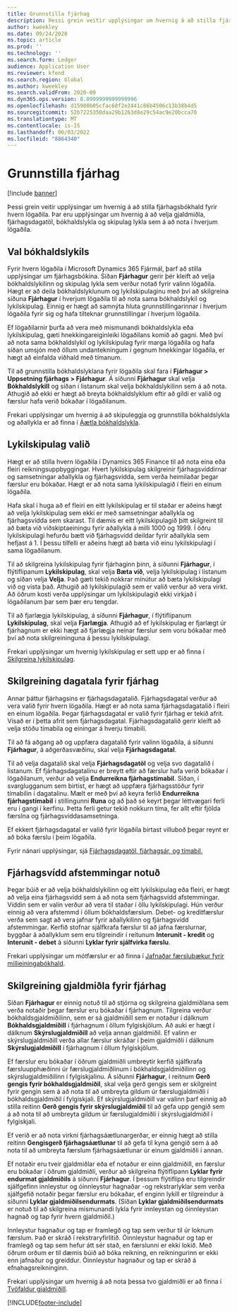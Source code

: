 ```yaml
---
title: Grunnstilla fjárhag
description: Þessi grein veitir upplýsingar um hvernig á að stilla fjárhagsbókhald fyrir hvern lögaðila. Þar eru upplýsingar um hvernig á að velja gjaldmiðla, fjárhagsdagatöl, bókhaldslykla og skipulag lykla sem á að nota í hverjum lögaðila.
author: kweekley
ms.date: 09/24/2020
ms.topic: article
ms.prod: ''
ms.technology: ''
ms.search.form: Ledger
audience: Application User
ms.reviewer: kfend
ms.search.region: Global
ms.author: kweekley
ms.search.validFrom: 2020-09
ms.dyn365.ops.version: 8.0999999999999996
ms.openlocfilehash: d15980b05cfac68f2e2441c86b4506c13b38b4d5
ms.sourcegitcommit: 52b7225350daa29b1263d8e29c54ac9e20bcca70
ms.translationtype: MT
ms.contentlocale: is-IS
ms.lasthandoff: 06/03/2022
ms.locfileid: "8864340"
---
```

# <a name="configure-ledgers"></a>Grunnstilla fjárhag

[!include [banner](../includes/banner.md)]

Þessi grein veitir upplýsingar um hvernig á að stilla fjárhagsbókhald fyrir hvern lögaðila. Þar eru upplýsingar um hvernig á að velja gjaldmiðla, fjárhagsdagatöl, bókhaldslykla og skipulag lykla sem á að nota í hverjum lögaðila.

## <a name="selecting-the-chart-of-accounts"></a>Val bókhaldslykils

Fyrir hvern lögaðila í Microsoft Dynamics 365 Fjármál, þarf að stilla upplýsingar um fjárhagsbókina. Síðan **Fjárhagur** gerir þér kleift að velja bókhaldslykilinn og skipulag lykla sem verður notað fyrir valinn lögaðila. Hægt er að deila bókhaldslyklunum og lykilskipulaginu með því að skilgreina síðuna **Fjárhagur** í hverjum lögaðila til að nota sama bókhaldslykil og lykilskipulag. Einnig er hægt að samnýta hluta grunnstillingarinnar í hverjum lögaðila fyrir sig og hafa tilteknar grunnstillingar í hverjum lögaðila.

Ef lögaðilarnir þurfa að vera með mismunandi bókhaldslykla eða lykilskipulag, gæti hnekkingareiginleiki lögaðilans komið að gagni. Með því að nota sama bókhaldslykil og lykilskipulag fyrir marga lögaðila og hafa síðan umsjón með öllum undantekningum í gegnum hnekkingar lögaðila, er hægt að einfalda viðhald með tímanum.

Til að grunnstilla bókhaldslyklana fyrir lögaðila skal fara í **Fjárhagur \> Uppsetning fjárhags \> Fjárhagur**. Á síðunni **Fjárhagur** skal velja **Bókhaldslykill** og síðan í listanum skal velja bókhaldslykilinn sem á að nota. Athugið að ekki er hægt að breyta bókhaldslyklum eftir að gildi er valið og færslur hafa verið bókaðar í lögaðilanum.

Frekari upplýsingar um hvernig á að skipuleggja og grunnstilla bókhaldslykla og aðallykla er að finna í [Áætla bókhaldslykla](plan-chart-of-accounts.md).

## <a name="selecting-account-structures"></a>Lykilskipulag valið

Hægt er að stilla hvern lögaðila í Dynamics 365 Finance til að nota eina eða fleiri reikningsuppbyggingar. Hvert lykilskipulag skilgreinir fjárhagsvíddirnar og samsetningar aðallykla og fjárhagsvídda, sem verða heimilaðar þegar færslur eru bókaðar. Hægt er að nota sama lykilskipulagið í fleiri en einum lögaðila.

Hafa skal í huga að ef fleiri en eitt lykilskipulag er til staðar er aðeins hægt að velja lykilskipulag sem ekki er með samsetningar aðallykla og fjárhagsvídda sem skarast. Til dæmis er eitt lykilskipulagið þitt skilgreint til að bæta við viðskiptaeiningu fyrir aðallykla á milli 1000 og 1999. Í öðru lykilskipulagi hefurðu bætt við fjárhagsvídd deildar fyrir aðallykla sem hefjast á 1. Í þessu tilfelli er aðeins hægt að bæta við einu lykilskipulagi í sama lögaðilanum.

Til að skilgreina lykilskipulag fyrir fjárhaginn þinn, á síðunni **Fjárhagur**, í flýtiflipanum **Lykilskipulag**, skal velja **Bæta við**, velja lykilskipulag í listanum og síðan velja **Velja**. Það gæti tekið nokkrar mínútur að bæta lykilskipulagi við og vista það. Athugið að lykilskipulagið sem er valið verður að vera virkt. Að öðrum kosti verða upplýsingar um lykilskipulagið ekki virkjað í lögaðilanum þar sem þær eru tengdar.

Til að fjarlægja lykilskipulag, á síðunni **Fjárhagur**, í flýtiflipanum **Lykilskipulag**, skal velja **Fjarlægja**. Athugið að ef lykilskipulag er fjarlægt úr fjárhagnum er ekki hægt að fjarlægja neinar færslur sem voru bókaðar með því að nota skilgreininguna á þessu lykilskipulagi.

Frekari upplýsingar um hvernig lykilskipulag er sett upp er að finna í [Skilgreina lykilskipulag](configure-account-structures.md).

## <a name="configuring-calendars-for-the-ledger"></a>Skilgreining dagatala fyrir fjárhag

Annar þáttur fjárhagsins er fjárhagsdagatalið. Fjárhagsdagatal verður að vera valið fyrir hvern lögaðila. Hægt er að nota sama fjárhagsdagatalið í fleiri en einum lögaðila. Þegar fjárhagsdagatal er valið fyrir fjárhag er tekið afrit. Vísað er í þetta afrit sem fjárhagsdagatal. Fjárhagsdagatalið gerir kleift að velja stöðu tímabila og einingar á hverju tímabili.

Til að fá aðgang að og uppfæra dagatalið fyrir valinn lögaðila, á síðunni **Fjárhagur**, á aðgerðasvæðinu, skal velja **Fjárhagsdagatal**.

Til að velja dagatalið skal velja **Fjárhagsdagatöl** og velja svo dagatalið í listanum. Ef fjárhagsdagatalinu er breytt eftir að færslur hafa verið bókaðar í lögaðilanum, verður að velja **Endurreikna fjárhagstímabil**. Síðan, í svarglugganum sem birtist, er hægt að uppfæra fjárhagsstöður fyrir tímabilin í dagatalinu. Mælt er með því að keyra ferlið **Endurreikna fjárhagstímabil** í stillingunni **Runa** og að það sé keyrt þegar léttvægari ferli eru í gangi í kerfinu. Þetta ferli getur tekið nokkurn tíma, fer allt eftir fjölda færslna og fjárhagsvíddasamsetninga.

Ef ekkert fjárhagsdagatal er valið fyrir lögaðila birtast villuboð þegar reynt er að bóka færslu í þeim lögaðila.

Fyrir nánari upplýsingar, sjá [Fjárhagsdagatöl, fjárhagsár, og tímabil.](../budgeting/fiscal-calendars-fiscal-years-periods.md)

## <a name="using-a-balancing-financial-dimension"></a>Fjárhagsvídd afstemmingar notuð

Þegar búið er að velja bókhaldslykilinn og eitt lykilskipulag eða fleiri, er hægt að velja eina fjárhagsvídd sem á að nota sem fjárhagsvídd afstemmingar. Víddin sem er valin verður að vera til staðar í öllu lykilskipulagi. Hún verður einnig að vera afstemmd í öllum bókhaldsfærslum. Debet- og kreditfærslur verða sem sagt að vera jafnar fyrir aðallykilinn og fjárhagsvídd afstemmingar. Kerfið stofnar sjálfkrafa færslur til að jafna færslurnar, byggðar á aðallyklum sem eru tilgreindir í reitunum **Interunit - kredit** og **Interunit - debet** á síðunni **Lyklar fyrir sjálfvirka færslu**.

Frekari upplýsingar um mótfærslur er að finna í [Jafnaðar færslubækur fyrir millieiningabókhald](example-balanced-journals-interunit-accounting.md).

## <a name="configuring-currencies-for-the-ledger"></a>Skilgreining gjaldmiðla fyrir fjárhag

Síðan **Fjárhagur** er einnig notuð til að stjórna og skilgreina gjaldmiðlana sem verða notaðir þegar færslur eru bókaðar í fjárhagnum. Tilgreina verður bókhaldsgjaldmiðilinn, sem er sá gjaldmiðill sem er notaður í dálknum **Bókhaldsgjaldmiðill** í fjárhagnum í öllum fylgiskjölum. Að auki er hægt í dálknum **Skýrslugjaldmiðill** að velja annan gjaldmiðil. Ef valinn er skýrslugjaldmiðill verða allar færslur skráðar í þeim gjaldmiðli í dálknum **Skýrslugjaldmiðill** í fjárhagnum í öllum fylgiskjölum.

Ef færslur eru bókaðar í öðrum gjaldmiðli umbreytir kerfið sjálfkrafa færsluupphæðinni úr færslugjaldmiðlinum í bókhaldsgjaldmiðilinn og skýrslugjaldmiðilinn í fylgiskjalinu. Á síðunni **Fjárhagur**, í reitnum **Gerð gengis fyrir bókhaldsgjaldmiðil**, skal velja gerð gengis sem er skilgreint fyrir gengin sem á að nota til að umbreyta gildum úr færslugjaldmiðli í bókhaldsgjaldmiðil í fylgiskjali. Ef skýrslugjaldmiðill var valinn þarf einnig að stilla reitinn **Gerð gengis fyrir skýrslugjaldmiðil** til að gefa upp gengið sem á að nota til að umbreyta gildum úr færslugjaldmiðli í skýrslugjaldmiðil í fylgiskjali.

Ef verið er að nota virkni fjárhagsáætlunargerðar, er einnig hægt að stilla reitinn **Gengisgerð fjárhagsáætlunar** til að gefa til kyna gengið sem á að nota til að umbreyta færslum fjárhagsáætlunar úr einum gjaldmiðli í annan.

Ef notaðir eru tveir gjaldmiðlar eða ef notaður er einn gjaldmiðill, en færslur eru bókaðar í öðrum gjaldmiðli, verður að skilgreina flýtiflipann **Lyklar fyrir endurmat gjaldmiðils** á síðunni **Fjárhagur**. Í þessum flýtiflipa eru tilgreindir sjálfgefinn innleystur og óinnleystur hagnaðar -og rekstrarlyklar sem verða sjálfgefið notaðir þegar færslur eru bókaðar, ef enginn lykill er tilgreindur á síðunni **Lyklar gjaldmiðilsendurmats**. (Síðan **Lyklar gjaldmiðilsendurmats** er notuð til að skilgreina mismunandi lykla fyrir innleystan og óinnleystan hagnað og tap fyrir hvern gjaldmiðil.)

Innleystur hagnaður og tap er framlegð og tap sem verður til úr loknum færslum. Það er skráð í rekstraryfirlitið. Óinnleystur hagnaður og tap er framlegð og tap sem hefur átt sér stað, en færslunni er ekki lokið. Með öðrum orðum er til dæmis búið að bóka reikning, en reikningurinn er ekki enn jafnaður og greiddur. Óinnleystur hagnaður og tap er skráð á efnahagsreikninginn.

Frekari upplýsingar um hvernig á að nota þessa tvo gjaldmiðli er að finna í [Tvöfaldur gjaldmiðill](dual-currency.md).


[!INCLUDE[footer-include](../../includes/footer-banner.md)]
